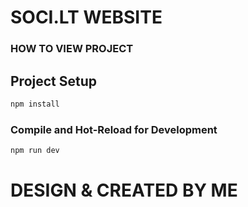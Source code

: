# SOCI.LT WEBSITE

### HOW TO VIEW PROJECT

## Project Setup

```sh
npm install
```

### Compile and Hot-Reload for Development

```sh
npm run dev
```

# DESIGN & CREATED BY ME
